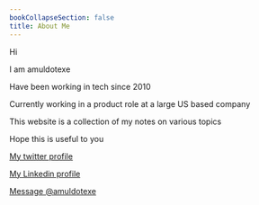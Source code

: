 ```yaml
---
bookCollapseSection: false
title: About Me
---
```



Hi

I am amuldotexe

Have been working in tech since 2010

Currently working in a product role at a large US based company

This website is a collection of my notes on various topics

Hope this is useful to you

<a href="https://twitter.com/amuldotexe"> My twitter profile</a>

<a href="https://linkedin.com/in/amuldotexe"> My Linkedin profile</a>

<a href="https://twitter.com/messages/compose?recipient_id=1132151165410455552&text=Hello%20world"
  class="twitter-dm-button" data-screen-name="@amuldotexe">
Message @amuldotexe</a>

<script async src="https://platform.twitter.com/widgets.js" charset="utf-8"></script>